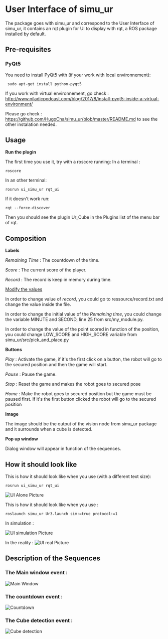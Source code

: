# User Interface of simu_ur

The package goes with simu\_ur and correspond to the User Interface of simu\_ur, it contains an rqt plugin for UI to display with rqt, a ROS package installed by default. 

## Pre-requisites

### PyQt5

You need to install PyQt5 with (if your work with local environnement):
<pre><code> sudo apt-get install python-pyqt5 </code></pre>

If you work with virtual environnement, go check : http://www.niladicpodcast.com/blog/2017/8/install-pyqt5-inside-a-virtual-environment/


Please go check : https://github.com/HugoCha/simu_ur/blob/master/README.md to see the other instalation needed.

## Usage

**Run the plugin**

The first time you use it, try with a roscore running:
In a terminal :
<pre><code>roscore</code></pre>

In an other terminal:
<pre><code>rosrun ui_simu_ur rqt_ui</code></pre>

If it doesn't work run:
<pre><code>rqt --force-discover</code></pre>

Then you should see the plugin Ur_Cube in the Plugins list of the menu bar of rqt.

## Composition

**Labels**

<i> Remaining Time </i> : The countdown of the time.

<i> Score </i> : The current score of the player.

<i> Record </i> : The record is keep in memory during time.


<ins>Modify the values</ins>

In order to change value of <i>record</i>, you could go to ressource/record.txt and change the value inside the file.

In order to change the initial value of the <i>Remaining time</i>, you could change the variable MINUTE and SECOND, line 25 from src/my_module.py.

In order to change the value of the point scored in function of the position, you could change LOW_SCORE and HIGH_SCORE variable from simu_ur/src/pick_and_place.py

**Buttons**

<i> Play </i> : Activate the game, if it's the first click on a button, the robot will go to the secured position and then the game will start. 

<i> Pause </i> : Pause the game.

<i> Stop </i> : Reset the game and makes the robot goes to secured pose

<i> Home </i> :  Make the robot goes to secured position but the game must be paused first. If it's the first button clicked the robot will go to the secured position

**Image**

The image should be the output of the vision node from simu_ur package and it surrounds when a cube is detected. 

**Pop up window**

Dialog window will appear in function of the sequences.

## How it should look like


This is how it should look like when you use (with a different text size):
<pre><code>rosrun ui_simu_ur rqt_ui</code></pre>

![UI Alone Picture](https://github.com/HugoCha/ui_simu_ur/raw/master/resource/UI_alone_picture.png)

This is how it should look like when you use :
<pre><code>roslaunch simu_ur Ur3.launch sim:=true protocol:=1</code></pre>

In simulation :

![UI simulation Picture](https://github.com/HugoCha/ui_simu_ur/raw/main/resource/UI_alone_picture.png)

In the reality :
![UI real Picture](https://github.com/HugoCha/ui_simu_ur/raw/master/resource/UI_real.png)


## Description of the Sequences

### The Main window event :

![Main Window](https://github.com/HugoCha/ui_simu_ur/raw/master/resource/Main_process.png)


### The countdown event :

![Countdown](https://github.com/HugoCha/ui_simu_ur/raw/master/resource/Countdown.png)

### The Cube detection event :

![Cube detection](https://github.com/HugoCha/ui_simu_ur/raw/master/resource/cube_detect.png)
